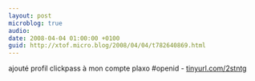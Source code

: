 ```yaml
---
layout: post
microblog: true
audio: 
date: 2008-04-04 01:00:00 +0100
guid: http://xtof.micro.blog/2008/04/04/t782640869.html
---
```

ajouté profil clickpass à mon compte plaxo #openid -  [tinyurl.com/2stntg](http://tinyurl.com/2stntg)
